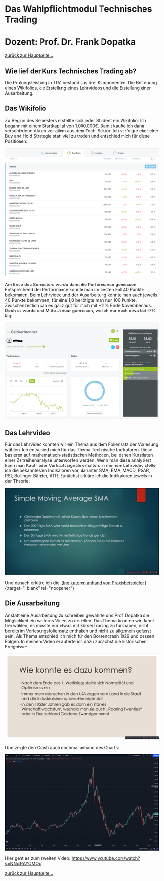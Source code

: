 # Das Wahlpflichtmodul Technisches Trading
# Dozent: Prof. Dr. Frank Dopatka
 
[zurück zur Hauptseite...](https://informatik-mannheim.github.io/iExpo-Winter-2021/)

## Wie lief der Kurs Technisches Trading ab?
Die Prüfungsleistung in TRA bestand aus drei Komponenten. Die Betreuung eines Wikifolios, die Erstellung eines Lehrvideos und die Erstellung einer Ausarbeitung.

## Das Wikifolio
Zu Beginn des Semesters erstellte sich jeder Student ein Wikifolio. Ich begann mit einem Startkapital von 1.000.000€. Damit kaufte ich dann verschiedene Aktien vor allem aus dem Tech-Sektor. Ich verfolgte eher eine Buy and Hold Strategie statt viel zu traden und entschied mich für diese Positionen:

![Positionen](positionen.png)

Am Ende des Semesters wurde dann die Performance gemessen. Entsprechend der Performance konnte man im besten Fall 40 Punkte bekommen. Beim Lehrvideo und der Ausarbeitung konnte man auch jeweils 40 Punkte bekommen, für eine 1,0 benötigte man nur 100 Punkte.
Zwischenzeitlich sah es ganz gut für mich mit +11% Ende November aus. Doch es wurde erst Mitte Januar gemessen, wo ich nur noch etwa bei -7% lag:

 ![Performance](performance.png)

## Das Lehrvideo
Für das Lehrvideo konnten wir ein Thema aus dem Foliensatz der Vorlesung wählen. Ich entschied mich für das Thema Technische Indikatoren. Diese basieren auf mathematisch-statistischen Methoden, bei denen Kursdaten einer Zeitreihenanalyse unterworfen werden. Wenn man diese analysiert kann man Kauf- oder Verkaufssignale erhalten. In meinem Lehrvideo stelle ich die bekanntesten Indikatoren vor, darunter SMA, EMA, MACD, PSAR, RSI, Bollinger Bänder, ATR.
Zunächst erkläre ich die Indikatoren jeweils in der Theorie:

 ![Theorie](vid_theorie.png)

Und danach erkläre ich die [![Indikatoren anhand von Praxisbeispielen]](https://www.youtube.com/watch?v=EbZb4G6eMJ4){:target="_blank" rel="noopener"}

## Die Ausarbeitung
Anstatt eine Ausarbeitung zu schreiben gewährte uns Prof. Dopatka die Möglichkeit ein weiteres Video zu erstellen. Das Thema konnten wir dabei frei wählen, es musste nur etwas mit Börse/Trading zu tun haben, nicht bereits im Vorlesungsfoliensatz enthalten und nicht zu allgemein gefasst sein. Als Thema entschied ich mich für den Börsencrash 1929 und dessen Folgen.
In meinem Video erläuterte ich dazu zunächst die historischen Ereignisse:

 ![zweites Video](vid2_theorie.png)

Und zeigte den Crash auch nochmal anhand des Charts:

 ![zweites Video Chart](vid2_chart.png)

Hier geht es zum zweiten Video: https://www.youtube.com/watch?v=NNcIRAYCMOc

[zurück zur Hauptseite...](https://informatik-mannheim.github.io/iExpo-Winter-2021/)
